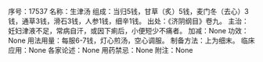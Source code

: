 序号：17537
名称：生津汤
组成：当归5钱，甘草（炙）5钱，麦门冬（去心）3钱，通草3钱，滑石3钱，人参1钱，细辛1钱。
出处：《济阴纲目》卷九。
主治：妊妇津液不足，常病自汗，或因下痢后，小便短少不痛者。
加减：None
功效：None
用法用量：每服6-7钱，灯心煎汤，空心调服。
制备方法：上为细末。
临床应用：None
各家论述：None
用药禁忌：None
附注：None
